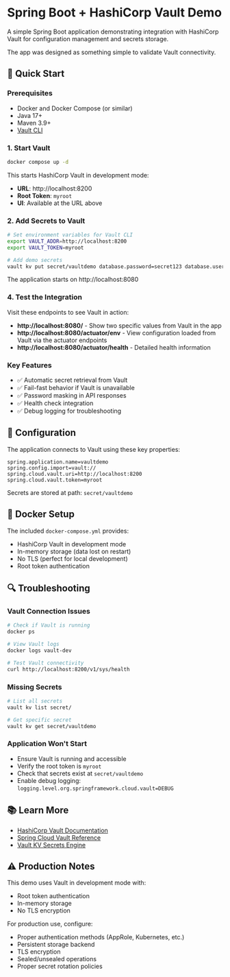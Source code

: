 # Spring Boot + HashiCorp Vault Demo

A simple Spring Boot application demonstrating integration with HashiCorp Vault for configuration management and secrets storage.

The app was designed as something simple to validate Vault connectivity.

## 🚀 Quick Start

### Prerequisites
- Docker and Docker Compose (or similar)
- Java 17+
- Maven 3.9+
- [Vault CLI](https://developer.hashicorp.com/vault/install)

### 1. Start Vault
```bash
docker compose up -d
```

This starts HashiCorp Vault in development mode:
- **URL**: http://localhost:8200
- **Root Token**: `myroot`
- **UI**: Available at the URL above

### 2. Add Secrets to Vault
```bash
# Set environment variables for Vault CLI
export VAULT_ADDR=http://localhost:8200
export VAULT_TOKEN=myroot

# Add demo secrets
vault kv put secret/vaultdemo database.password=secret123 database.username=admin
```

The application starts on http://localhost:8080

### 4. Test the Integration
Visit these endpoints to see Vault in action:

- **http://localhost:8080/** - Show two specific values from Vault in the app
- **http://localhost:8080/actuator/env** - View configuration loaded from Vault via the actuator endpoints
- **http://localhost:8080/actuator/health** - Detailed health information

### Key Features
- ✅ Automatic secret retrieval from Vault
- ✅ Fail-fast behavior if Vault is unavailable
- ✅ Password masking in API responses
- ✅ Health check integration
- ✅ Debug logging for troubleshooting

## 🔧 Configuration

The application connects to Vault using these key properties:

```properties
spring.application.name=vaultdemo
spring.config.import=vault://
spring.cloud.vault.uri=http://localhost:8200
spring.cloud.vault.token=myroot
```

Secrets are stored at path: `secret/vaultdemo`

## 🐳 Docker Setup

The included `docker-compose.yml` provides:
- HashiCorp Vault in development mode
- In-memory storage (data lost on restart)
- No TLS (perfect for local development)
- Root token authentication

## 🔍 Troubleshooting

### Vault Connection Issues
```bash
# Check if Vault is running
docker ps

# View Vault logs
docker logs vault-dev

# Test Vault connectivity
curl http://localhost:8200/v1/sys/health
```

### Missing Secrets
```bash
# List all secrets
vault kv list secret/

# Get specific secret
vault kv get secret/vaultdemo
```

### Application Won't Start
- Ensure Vault is running and accessible
- Verify the root token is `myroot`
- Check that secrets exist at `secret/vaultdemo`
- Enable debug logging: `logging.level.org.springframework.cloud.vault=DEBUG`

## 📚 Learn More

- [HashiCorp Vault Documentation](https://www.vaultproject.io/docs)
- [Spring Cloud Vault Reference](https://docs.spring.io/spring-cloud-vault/docs/current/reference/html/)
- [Vault KV Secrets Engine](https://www.vaultproject.io/docs/secrets/kv)

## ⚠️ Production Notes

This demo uses Vault in development mode with:
- Root token authentication
- In-memory storage
- No TLS encryption

For production use, configure:
- Proper authentication methods (AppRole, Kubernetes, etc.)
- Persistent storage backend
- TLS encryption
- Sealed/unsealed operations
- Proper secret rotation policies